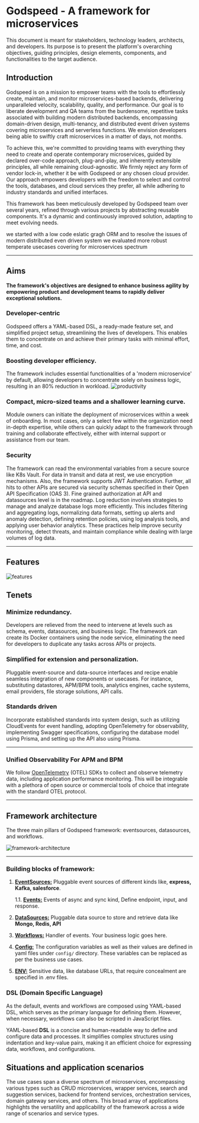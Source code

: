 # Godspeed - A framework for microservices

This document is meant for stakeholders, technology leaders, architects, and developers. Its purpose is to present the platform's overarching objectives, guiding principles, design elements, components, and functionalities to the target audience.

## Introduction

Godspeed is on a mission to empower teams with the tools to effortlessly create, maintain, and monitor microservices-based backends, delivering unparalleled velocity, scalability, quality, and performance. Our goal is to liberate development and QA teams from the burdensome, repetitive tasks associated with building modern distributed backends, encompassing domain-driven design, multi-tenancy, and distributed event driven systems covering microservices and serverless functions. We envision developers being able to swiftly craft microservices in a matter of days, not months.

To achieve this, we're committed to providing teams with everything they need to create and operate contemporary microservices, guided by declared over-code approach, plug-and-play, and inherently extensible principles, all while remaining cloud-agnostic. We firmly reject any form of vendor lock-in, whether it be with Godspeed or any chosen cloud provider. Our approach empowers developers with the freedom to select and control the tools, databases, and cloud services they prefer, all while adhering to industry standards and unified interfaces.

This framework has been meticulously developed by Godspeed team over several years, refined through various projects by abstracting reusable components. It's a dynamic and continuously improved solution, adapting to meet evolving needs.

we started with a low code eslatic gragh ORM and to resolve the issues of modern distributed even driven system we evaluated more robust temperate usecases covering for microservices spectrum

---

## Aims

**The framework's objectives are designed to enhance business agility by empowering product and development teams to rapidly deliver exceptional solutions.**

### Developer-centric

Godspeed offers a YAML-based DSL, a ready-made feature set, and simplified project setup, streamlining the lives of developers. This enables them to concentrate on and achieve their primary tasks with minimal effort, time, and cost.

### Boosting developer efficiency.

The framework includes essential functionalities of a 'modern microservice' by default, allowing developers to concentrate solely on business logic, resulting in an 80% reduction in workload.
![productivity](/img/productivity.png)


### Compact, micro-sized teams and a shallower learning curve.

Module owners can initiate the deployment of microservices within a week of onboarding. In most cases, only a select few within the organization need in-depth expertise, while others can quickly adapt to the framework through training and collaborate effectively, either with internal support or assistance from our team.

### Security

The framework can read the environmental variables from a secure source like K8s Vault. For data in transit and data at rest, we use encryption mechanisms. Also, the framework supports JWT Authentication. Further, all hits to other APIs are secured via security schemas specified in their Open API Specification (OAS 3). Fine grained authorization at API and datasources level is in the roadmap. 
Log reduction involves strategies to manage and analyze database logs more efficiently. This includes filtering and aggregating logs, normalizing data formats, setting up alerts and anomaly detection, defining retention policies, using log analysis tools, and applying user behavior analytics. These practices help improve security monitoring, detect threats, and maintain compliance while dealing with large volumes of log data.

---

## Features
![features](/img/features.png)

## Tenets

### Minimize redundancy.

Developers are relieved from the need to intervene at levels such as schema, events, datasources, and business logic. The framework can create its Docker containers using the node service, eliminating the need for developers to duplicate any tasks across APIs or projects.

### Simplified for extension and personalization.

Pluggable event-source and data-source interfaces and recipe enable seamless integration of new components or usecases. For instance, substituting datastores, APM/BPM tools, analytics engines, cache systems, email providers, file storage solutions, API calls.

### Standards driven

Incorporate established standards into system design, such as utilizing CloudEvents for event handling, adopting OpenTelemetry for observability, implementing Swagger specifications, configuring the database model using Prisma, and setting up the API also using Prisma.

---

### Unified Observability For APM and BPM

We follow [OpenTelemetry](https://opentelemetry.io/) (OTEL) SDKs to collect and observe telemetry data, including application performance monitoring. This will be integrable with a plethora of open source or commercial tools of choice that integrate with the standard OTEL protocol.

---

## Framework architecture

The three main pillars of Godspeed framework: eventsources, datasources, and workflows.

![framework-architecture](/img/framework-architecture.png)

---

### Building blocks of framework:

1. [**EventSources:**](/docs/event_sources/overview.md) Pluggable event sources of different kinds like, **express, Kafka, salesforce**.

    1.1. [**Events:**](/docs/events/overview.md) Events of async and sync kind, Define endpoint, input, and response.

2. [**DataSources:**](/docs/data_sources/overview.md) Pluggable data source to store and retrieve data like **Mongo, Redis, API**

3. [**Workflows:**](/docs/workflows/overview.md) Handler of events. Your business logic goes here.

4. [**Config:**](#building-blocks-of-framework) The configuration variables as well as their values are defined in yaml files under `config/` directory. These variables can be replaced as per the business use cases.

5. [**ENV:**](#building-blocks-of-framework) Sensitive data, like database URLs, that require concealment are specified in .env files.


### DSL (Domain Specific Language)
 As the default, events and workflows are composed using YAML-based DSL, which serves as the primary language for defining them. However, when necessary, workflows can also be scripted in JavaScript files.

YAML-based **DSL** is a concise and human-readable way to define and configure data and processes. It simplifies complex structures using indentation and key-value pairs, making it an efficient choice for expressing data, workflows, and configurations.

## Situations and application scenarios

The use cases span a diverse spectrum of microservices, encompassing various types such as CRUD microservices, wrapper services, search and suggestion services, backend for frontend services, orchestration services, domain gateway services, and others. This broad array of applications highlights the versatility and applicability of the framework across a wide range of scenarios and service types.